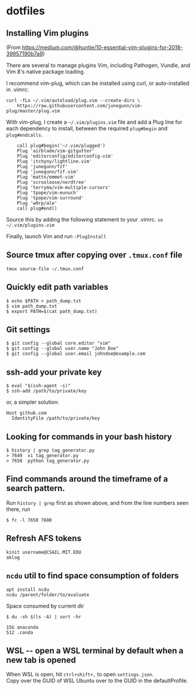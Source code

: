 # dotfiles

## Installing Vim plugins
(From https://medium.com/@huntie/10-essential-vim-plugins-for-2018-39957190b7a9)

There are several to manage plugins Vim, including Pathogen, Vundle, and Vim 8's native package loading. 

I recommend vim-plug, which can be installed using curl, or auto-installed in .vimrc:
```
curl -fLo ~/.vim/autoload/plug.vim --create-dirs \
    https://raw.githubusercontent.com/junegunn/vim-plug/master/plug.vim
```    

With vim-plug, I create a `~/.vim/plugins.vim` file and add a Plug line for each dependency to install, between the required `plug#begin` and `plug#endcalls`.
```
    call plug#begin('~/.vim/plugged')
    Plug 'airblade/vim-gitgutter'
    Plug 'editorconfig/editorconfig-vim'
    Plug 'itchyny/lightline.vim'
    Plug 'junegunn/fzf'
    Plug 'junegunn/fzf.vim'
    Plug 'mattn/emmet-vim'
    Plug 'scrooloose/nerdtree'
    Plug 'terryma/vim-multiple-cursors'
    Plug 'tpope/vim-eunuch'
    Plug 'tpope/vim-surround'
    Plug 'w0rp/ale'
    call plug#end()
```
Source this by adding the following statement to your .vimrc.
```so ~/.vim/plugins.vim```

Finally, launch Vim and run 
```:PlugInstall```

## Source tmux after copying over `.tmux.conf` file

```
tmux source-file ~/.tmux.conf
```

## Quickly edit path variables
```
$ echo $PATH > path_dump.txt
$ vim path_dump.txt
$ export PATH=$(cat path_dump.txt)
```

## Git settings
```
$ git config --global core.editor "vim"
$ git config --global user.name "John Doe"
$ git config --global user.email johndoe@example.com
```

## ssh-add your private key
```
$ eval "$(ssh-agent -s)"
$ ssh-add /path/to/private/key
```
or, a simpler solution:
```
Host github.com
  IdentityFile /path/to/private/key
```

## Looking for commands in your bash history
```
$ history | grep tag_generator.py
> 7649  vi tag_generator.py
> 7658  python tag_generator.py
```

## Find commands around the timeframe of a search pattern.
Run `history | grep` first as shown above, and from the line numbers seen there, run
```
$ fc -l 7650 7680
```

## Refresh AFS tokens
```
kinit username@CSAIL.MIT.EDU
aklog
```

## `ncdu` util to find space consumption of folders
```
apt install ncdu
ncdu /parent/folder/to/evaluate
```

Space consumed by current dir
```
$ du -sh $(ls -A) | sort -hr

15G anaconda
512 .conda
```

## WSL -- open a WSL terminal by default when a new tab is opened

When WSL is open, hit `ctrl+shift+,` to open `settings.json`.  
Copy over the GUID of WSL Ubuntu over to the GUID in the defaultProfile.
